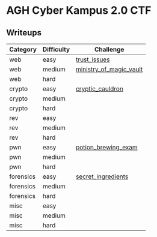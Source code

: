 # AGH Cyber Kampus 2.0 CTF

## Writeups

| Category | Difficulty | Challenge  |
| -------- | ---------- | -------------- | 
|   web    |    easy      | [trust_issues](trust_issues/writeup.md) |
|   web    |    medium    | [ministry_of_magic_vault](ministry_of_magic_vault/writeup/writeup.md) |
|   web    |    hard      |  |
|   crypto    |    easy   | [cryptic_cauldron](cryptic_cauldron/writeup/writeup.md) |
|   crypto    |    medium |  |
|   crypto    |    hard   |  |
|   rev    |    easy      |  |
|   rev    |    medium    |  |
|   rev    |    hard      |  |
|   pwn    |    easy      | [potion_brewing_exam](potion_brewing_exam/writeup/README.md) |
|   pwn    |    medium    |  |
|   pwn    |    hard      |  |
|   forensics  |  easy    | [secret_ingredients](secret_ingredients/writeup/writeup.md) |
|   forensics  |  medium  |  |
|   forensics  |  hard    |  |
|   misc    |    easy     |  |
|   misc    |    medium   |  |
|   misc    |    hard     |  |
